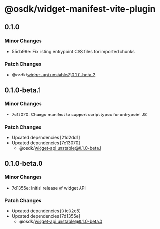 # @osdk/widget-manifest-vite-plugin

## 0.1.0

### Minor Changes

- 55db99e: Fix listing entrypoint CSS files for imported chunks

### Patch Changes

- @osdk/widget-api.unstable@0.1.0-beta.2

## 0.1.0-beta.1

### Minor Changes

- 7c13070: Change manifest to support script types for entrypoint JS

### Patch Changes

- Updated dependencies [21d2dd1]
- Updated dependencies [7c13070]
  - @osdk/widget-api.unstable@0.1.0-beta.1

## 0.1.0-beta.0

### Minor Changes

- 7d1355e: Initial release of widget API

### Patch Changes

- Updated dependencies [01c02e5]
- Updated dependencies [7d1355e]
  - @osdk/widget-api.unstable@0.1.0-beta.0

